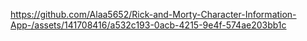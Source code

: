 

https://github.com/Alaa5652/Rick-and-Morty-Character-Information-App-/assets/141708416/a532c193-0acb-4215-9e4f-574ae203bb1c

